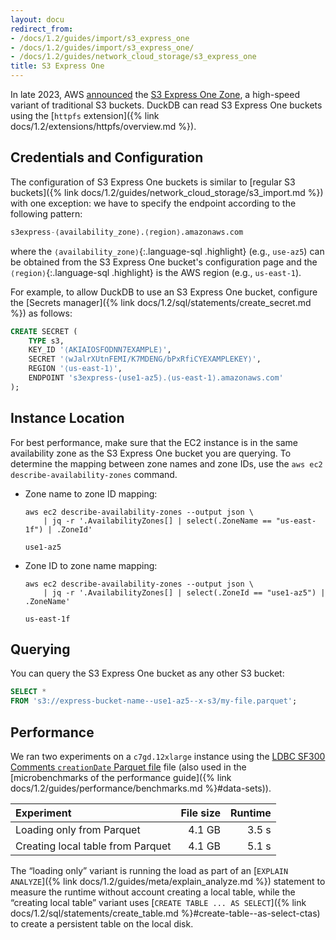 ```yaml
---
layout: docu
redirect_from:
- /docs/1.2/guides/import/s3_express_one
- /docs/1.2/guides/import/s3_express_one/
- /docs/1.2/guides/network_cloud_storage/s3_express_one
title: S3 Express One
---
```


In late 2023, AWS [announced](https://aws.amazon.com/about-aws/whats-new/2023/11/amazon-s3-express-one-zone-storage-class/) the [S3 Express One Zone](https://docs.aws.amazon.com/AmazonS3/latest/userguide/s3-express-one-zone.html), a high-speed variant of traditional S3 buckets.
DuckDB can read S3 Express One buckets using the [`httpfs` extension]({% link docs/1.2/extensions/httpfs/overview.md %}).

## Credentials and Configuration

The configuration of S3 Express One buckets is similar to [regular S3 buckets]({% link docs/1.2/guides/network_cloud_storage/s3_import.md %}) with one exception:
we have to specify the endpoint according to the following pattern:

```sql
s3express-⟨availability_zone⟩.⟨region⟩.amazonaws.com
```

where the `⟨availability_zone⟩`{:.language-sql .highlight} (e.g., `use-az5`) can be obtained from the S3 Express One bucket's configuration page and the `⟨region⟩`{:.language-sql .highlight} is the AWS region (e.g., `us-east-1`).

For example, to allow DuckDB to use an S3 Express One bucket, configure the [Secrets manager]({% link docs/1.2/sql/statements/create_secret.md %}) as follows:

```sql
CREATE SECRET (
    TYPE s3,
    KEY_ID '⟨AKIAIOSFODNN7EXAMPLE⟩',
    SECRET '⟨wJalrXUtnFEMI/K7MDENG/bPxRfiCYEXAMPLEKEY⟩',
    REGION '⟨us-east-1⟩',
    ENDPOINT 's3express-⟨use1-az5⟩.⟨us-east-1⟩.amazonaws.com'
);
```

## Instance Location

For best performance, make sure that the EC2 instance is in the same availability zone as the S3 Express One bucket you are querying.
To determine the mapping between zone names and zone IDs, use the `aws ec2 describe-availability-zones` command.

* Zone name to zone ID mapping:

  ```batch
  aws ec2 describe-availability-zones --output json \
      | jq -r '.AvailabilityZones[] | select(.ZoneName == "us-east-1f") | .ZoneId'
  ```

  ```text
  use1-az5
  ```

* Zone ID to zone name mapping:

  ```batch
  aws ec2 describe-availability-zones --output json \
      | jq -r '.AvailabilityZones[] | select(.ZoneId == "use1-az5") | .ZoneName'
  ```

  ```text
  us-east-1f
  ```

## Querying

You can query the S3 Express One bucket as any other S3 bucket:

```sql
SELECT *
FROM 's3://express-bucket-name--use1-az5--x-s3/my-file.parquet';
```

## Performance

We ran two experiments on a `c7gd.12xlarge` instance using the [LDBC SF300 Comments `creationDate` Parquet file](https://blobs.duckdb.org/data/ldbc-sf300-comments-creationDate.parquet) file (also used in the [microbenchmarks of the performance guide]({% link docs/1.2/guides/performance/benchmarks.md %}#data-sets)).

| Experiment | File size | Runtime |
|:-----|--:|--:|
| Loading only from Parquet | 4.1 GB | 3.5 s |
| Creating local table from Parquet | 4.1 GB | 5.1 s |

The “loading only” variant is running the load as part of an [`EXPLAIN ANALYZE`]({% link docs/1.2/guides/meta/explain_analyze.md %}) statement to measure the runtime without account creating a local table, while the “creating local table” variant uses [`CREATE TABLE ... AS SELECT`]({% link docs/1.2/sql/statements/create_table.md %}#create-table--as-select-ctas) to create a persistent table on the local disk.
